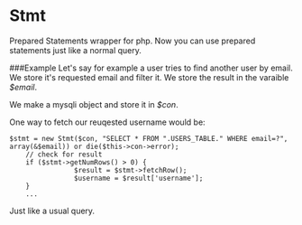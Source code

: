 # Stmt
Prepared Statements wrapper for php.
Now you can use prepared statements just like a normal query.

###Example
Let's say for example a user tries to find another user by email.
We store it's requested email and filter it.
We store the result in the varaible *$email*.

We make a mysqli object and store it in *$con*.

One way to fetch our reuqested username would be:

```
$stmt = new Stmt($con, "SELECT * FROM ".USERS_TABLE." WHERE email=?", array(&$email)) or die($this->con->error);
    // check for result 
    if ($stmt->getNumRows() > 0) {
                $result = $stmt->fetchRow();
                $username = $result['username'];
    }
    ...
```
Just like a usual query.
